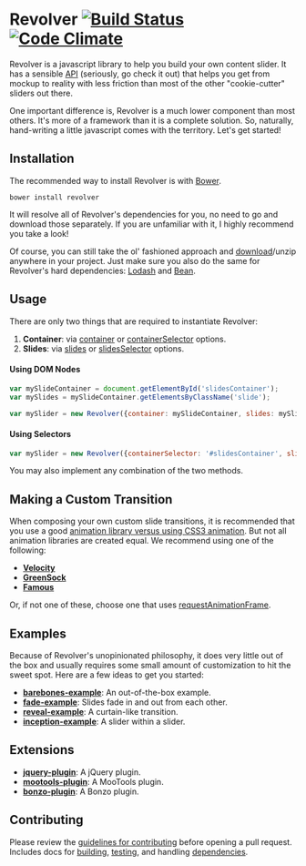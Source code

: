 # Revolver [![Build Status](https://travis-ci.org/johnnyfreeman/revolver.png?branch=master)](https://travis-ci.org/johnnyfreeman/revolver) [![Code Climate](https://codeclimate.com/github/johnnyfreeman/revolver.png)](https://codeclimate.com/github/johnnyfreeman/revolver)

Revolver is a javascript library to help you build your own content slider. It has a sensible [API](api/README.md) (seriously, go check it out) that helps you get from mockup to reality with less friction than most of the other "cookie-cutter" sliders out there.

One important difference is, Revolver is a much lower component than most others. It's more of a framework than it is a complete solution. So, naturally, hand-writing a little javascript comes with the territory. Let's get started!

## Installation

The recommended way to install Revolver is with [Bower](http://bower.io/).

```shell
bower install revolver
```

It will resolve all of Revolver's dependencies for you, no need to go and download those separately. If you are unfamiliar with it, I highly recommend you take a look!

Of course, you can still take the ol' fashioned approach and [download](https://github.com/johnnyfreeman/revolver/archive/master.zip)/unzip anywhere in your project. Just make sure you also do the same for Revolver's hard dependencies: [Lodash](http://lodash.com/) and [Bean](https://github.com/fat/bean).

## Usage

There are only two things that are required to instantiate Revolver:

1. **Container**: via [container](api/options/container.md) or [containerSelector](api/options/containerselector.md) options.
2. **Slides**: via [slides](api/options/slides.md) or [slidesSelector](api/options/slidesselector.md) options.

#### Using DOM Nodes

```javascript
var mySlideContainer = document.getElementById('slidesContainer');
var mySlides = mySlideContainer.getElementsByClassName('slide');

var mySlider = new Revolver({container: mySlideContainer, slides: mySlides});
```

#### Using Selectors

```javascript
var mySlider = new Revolver({containerSelector: '#slidesContainer', slideSelector: '.slide'});
```

You may also implement any combination of the two methods.

## Making a Custom Transition

When composing your own custom slide transitions, it is recommended that you use a good [animation library versus using CSS3 animation](http://davidwalsh.name/css-js-animation). But not all animation libraries are created equal. We recommend using one of the following:

* [**Velocity**](http://julian.com/research/velocity/)
* [**GreenSock**](http://www.greensock.com/gsap-js/)
* [**Famous**](http://famo.us/)

Or, if not one of these, choose one that uses [requestAnimationFrame](https://developer.mozilla.org/en-US/docs/Web/API/window.requestAnimationFrame).

## Examples

Because of Revolver's unopinionated philosophy, it does very little out of the box and usually requires some small amount of customization to hit the sweet spot.  Here are a few ideas to get you started:

* [**barebones-example**](https://github.com/johnnyfreeman/revolver/tree/gh-pages/examples/barebones): An out-of-the-box example.
* [**fade-example**](https://github.com/johnnyfreeman/revolver/tree/gh-pages/examples/fade): Slides fade in and out from each other.
* [**reveal-example**](https://github.com/johnnyfreeman/revolver/tree/gh-pages/examples/reveal): A curtain-like transition.
* [**inception-example**](https://github.com/johnnyfreeman/revolver/tree/gh-pages/examples/inception): A slider within a slider.

## Extensions

* [**jquery-plugin**](https://github.com/johnnyfreeman/revolver-jquery-plugin): A jQuery plugin.
* [**mootools-plugin**](https://github.com/johnnyfreeman/revolver-mootools-plugin): A MooTools plugin.
* [**bonzo-plugin**](https://github.com/johnnyfreeman/revolver-bonzo-plugin): A Bonzo plugin.

## Contributing

Please review the [guidelines for contributing](CONTRIBUTING.md) before opening a pull request. Includes docs for [building](CONTRIBUTING.md#building), [testing](CONTRIBUTING.md#testing), and handling [dependencies](CONTRIBUTING.md#installing-dev-dependencies).
